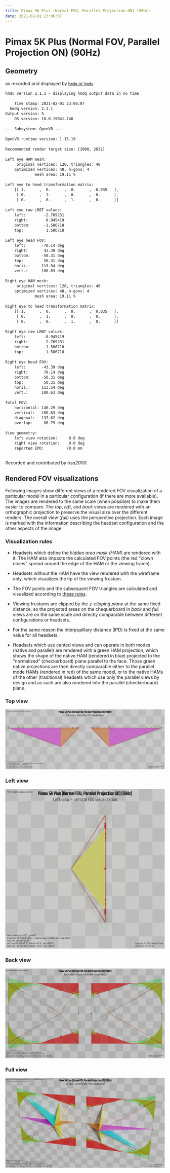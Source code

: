 ```yaml
---
title: Pimax 5K Plus (Normal FOV, Parallel Projection ON) (90Hz)
date: 2021-02-01 23:06:07
---
```

# Pimax 5K Plus (Normal FOV, Parallel Projection ON) (90Hz)

## Geometry

as recorded and displayed by [`hmdq` or `hmdv`](https://github.com/risa2000/hmdq).
```
hmdv version 2.1.1 - displaying hmdq output data in no time

    Time stamp: 2021-02-01 23:06:07
  hmdq version: 2.1.1
Output version: 5
    OS version: 10.0.19041.746

... Subsystem: OpenVR ...

OpenVR runtime version: 1.15.19

Recommended render target size: [3080, 2632]

Left eye HAM mesh:
     original vertices: 120, triangles: 40
    optimized vertices: 48, n-gons: 4
             mesh area: 19.11 %

Left eye to head transformation matrix:
    [[ 1.      ,  0.      ,  0.      , -0.035   ],
     [ 0.      ,  1.      ,  0.      ,  0.      ],
     [ 0.      ,  0.      ,  1.      ,  0.      ]]

Left eye raw LRBT values:
    left:        -2.769231
    right:        0.945419
    bottom:      -1.586718
    top:          1.586718

Left eye head FOV:
    left:       -70.14 deg
    right:       43.39 deg
    bottom:     -50.31 deg
    top:         50.31 deg
    horiz.:     113.54 deg
    vert.:      100.63 deg

Right eye HAM mesh:
     original vertices: 120, triangles: 40
    optimized vertices: 48, n-gons: 4
             mesh area: 19.11 %

Right eye to head transformation matrix:
    [[ 1.      ,  0.      ,  0.      ,  0.035   ],
     [ 0.      ,  1.      ,  0.      ,  0.      ],
     [ 0.      ,  0.      ,  1.      ,  0.      ]]

Right eye raw LRBT values:
    left:        -0.945419
    right:        2.769231
    bottom:      -1.586718
    top:          1.586718

Right eye head FOV:
    left:       -43.39 deg
    right:       70.14 deg
    bottom:     -50.31 deg
    top:         50.31 deg
    horiz.:     113.54 deg
    vert.:      100.63 deg

Total FOV:
    horizontal: 140.29 deg
    vertical:   100.63 deg
    diagonal:   137.62 deg
    overlap:     86.79 deg

View geometry:
    left view rotation:     0.0 deg
    right view rotation:    0.0 deg
    reported IPD:          70.0 mm


```
Recorded and contributed by _risa2000_.

## Rendered FOV visualizations

Following images show different views of a rendered FOV visualization of a
particular model in a particular configuration (if there are more available).
The images are rendered to the same scale (when possible) to make them easier
to compare. The _top_, _left_, and _back_ views are rendered with an
orthographic projection to preserve the visual size over the different renders.
The overall view (_full_) uses the perspective projection. Each image is marked
with the information describing the headset configuration and the other aspects
of the image.

### Visualization rules

* Headsets which define the _hidden area mask (HAM)_ are rendered with it. The
  HAM also impacts the calculated FOV points (the red "clown noses" spread
  around the edge of the HAM or the viewing frame).

* Headsets without the HAM have the view rendered with the wireframe only, which
  visualizes the tip of the viewing frustum.

* The FOV points and the subsequent FOV triangles are calculated and visualized
  according to [these
  rules](https://risa2000.github.io/vrdocs/docs/hmd_fov_calculation).

* Viewing frustums are clipped by the _z-clipping plane_ at the same fixed
  distance, so the projected areas on the chequerboard in _back_ and _full_
  views are on the same scale and directly comparable between different
  configurations or headsets.

* For the same reason the interpupillary distance (IPD) is fixed at the same
  value for all headsets.

* Headsets which use canted views and can operate in both modes (native and
  parallel) are rendered with a green HAM projection, which shows the shape of
  the native HAM (rendered in blue) projected to the "normalized"
  (checkerboard) plane parallel to the face. Those green native projections are
  then directly comparable either to the parallel mode HAMs (rendered in red)
  of the same model, or to the native HAMs of the other (traditional) headsets
  which use only the parallel views by design and as such are also rendered
  into the parallel (checkerboard) plane.

### Top view
[![Pimax 5K Plus (Normal FOV, Parallel Projection ON) (90Hz) - top view](../images/Pimax5KPlus_Normal_PP_90Hz_top.dmx.png)](../images/Pimax5KPlus_Normal_PP_90Hz_top.dmx.png)

### Left view
[![Pimax 5K Plus (Normal FOV, Parallel Projection ON) (90Hz) - left view](../images/Pimax5KPlus_Normal_PP_90Hz_left.dmx.png)](../images/Pimax5KPlus_Normal_PP_90Hz_left.dmx.png)

### Back view
[![Pimax 5K Plus (Normal FOV, Parallel Projection ON) (90Hz) - back view](../images/Pimax5KPlus_Normal_PP_90Hz_back.dmx.png)](../images/Pimax5KPlus_Normal_PP_90Hz_back.dmx.png)

### Full view
[![Pimax 5K Plus (Normal FOV, Parallel Projection ON) (90Hz) - full view](../images/Pimax5KPlus_Normal_PP_90Hz_over.dmx.png)](../images/Pimax5KPlus_Normal_PP_90Hz_over.dmx.png)


